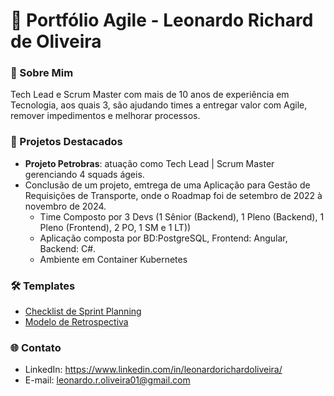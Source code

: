 # 🚀 Portfólio Agile - Leonardo Richard de Oliveira  

### 👋 Sobre Mim  
Tech Lead e Scrum Master com mais de 10 anos de experiência em Tecnologia, aos quais 3, são ajudando times a entregar valor com Agile, remover impedimentos e melhorar processos.  

### 📂 Projetos Destacados  
- **Projeto Petrobras**: atuação como Tech Lead | Scrum Master gerenciando 4 squads ágeis.
- Conclusão de um projeto, emtrega de uma Aplicação para Gestão de Requisições de Transporte, onde o Roadmap foi de setembro de 2022 à novembro de 2024.
   - Time Composto por 3 Devs (1 Sênior (Backend), 1 Pleno (Backend), 1 Pleno (Frontend), 2 PO, 1 SM e 1 LT))
   - Aplicação composta por BD:PostgreSQL, Frontend: Angular, Backend: C#.
   - Ambiente em Container Kubernetes 

### 🛠️ Templates  
- [Checklist de Sprint Planning](https://docs.google.com/document/d/e/2PACX-1vRJbeCO3ZMg28xWGyRUnhmp4-VLDeprbw8iu54jFuDMPLVb10fCxLHOEMcYW7dv6b_P3h2Oh9dr8IuR/pub)  
- [Modelo de Retrospectiva](https://docs.google.com/document/d/e/2PACX-1vRGgN-oFLCqxsiAsPxwS9833Y-PDUrK2nl4yoy6EV5ZWDtY_DkjJhIt-ytJS3M11Cy_L3DpDNtmE0R8/pub)  

### 🌐 Contato  
- LinkedIn: https://www.linkedin.com/in/leonardorichardoliveira/ 
- E-mail: leonardo.r.oliveira01@gmail.com 
